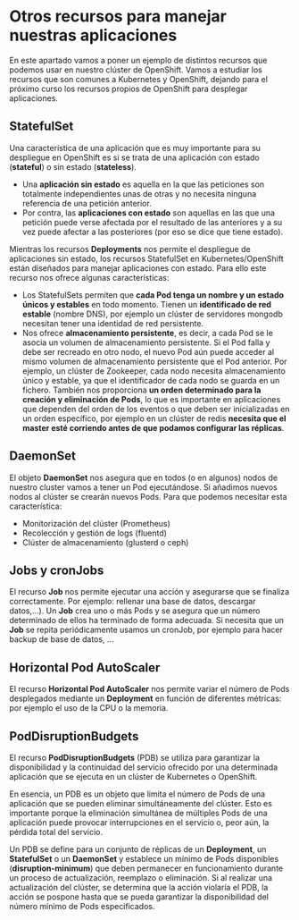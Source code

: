 # Otros recursos para manejar nuestras aplicaciones

En este apartado vamos a poner un ejemplo de distintos recursos que podemos usar en nuestro clúster de OpenShift. Vamos a estudiar los recursos que son comunes a Kubernetes y OpenShift, dejando para el próximo curso los recursos propios de OpenShift para desplegar aplicaciones.

## StatefulSet

Una característica de una aplicación que es muy importante para su despliegue en OpenShift es si se trata de una aplicación con estado (**stateful**) o sin estado (**stateless**). 

* Una **aplicación sin estado** es aquella en la que las peticiones son totalmente independientes unas de otras y no necesita ninguna referencia de una petición anterior. 
* Por contra, las **aplicaciones con estado** son aquellas en las que una petición puede verse afectada por el resultado de las anteriores y a su vez puede afectar a las posteriores (por eso se dice que tiene estado). 

Mientras los recursos **Deployments** nos permite el despliegue de aplicaciones sin estado, los recursos StatefulSet en Kubernetes/OpenShift están diseñados para manejar aplicaciones con estado. Para ello este recurso nos ofrece algunas características:

* Los StatefulSets permiten que **cada Pod tenga un nombre y un estado únicos y estables** en todo momento. Tienen un **identificado de red estable** (nombre DNS), por ejemplo un clúster de servidores mongodb necesitan tener una identidad de red persistente.
* Nos ofrece **almacenamiento persistente**, es decir, a cada Pod se le asocia un volumen de almacenamiento persistente. Si el Pod falla y debe ser recreado en otro nodo, el nuevo Pod aún puede acceder al mismo volumen de almacenamiento persistente que el Pod anterior. Por ejemplo, un clúster de Zookeeper, cada nodo necesita almacenamiento único y estable, ya que el identificador de cada nodo se guarda en un fichero.
También nos proporciona **un orden determinado para la creación y eliminación de Pods**, lo que es importante en aplicaciones que dependen del orden de los eventos o que deben ser inicializadas en un orden específico, por ejemplo en un clúster de redis **necesita que el master esté corriendo antes de que podamos configurar las réplicas**.

## DaemonSet

El objeto **DaemonSet** nos asegura que en todos (o en algunos) nodos de nuestro cluster vamos a tener un Pod ejecutándose. Si añadimos nuevos
nodos al clúster se crearán nuevos Pods. Para que podemos necesitar esta característica:
* Monitorización del clúster (Prometheus)
* Recolección y gestión de logs (fluentd)
* Clúster de almacenamiento (glusterd o ceph)

## Jobs y cronJobs

El recurso **Job** nos permite ejecutar una acción y asegurarse que se finaliza correctamente. Por ejemplo: rellenar una base de datos, descargar datos,...). Un **Job** crea uno o más Pods y se asegura que un número determinado de ellos ha terminado de forma adecuada.
Si necesita que un **Job** se repita periódicamente usamos un cronJob, por ejemplo para hacer backup de base de datos, ...

## Horizontal Pod AutoScaler

El recurso **Horizontal Pod AutoScaler** nos permite variar el número de Pods desplegados mediante un **Deployment** en función de diferentes métricas: por ejemplo el uso de la CPU o la memoria.

## PodDisruptionBudgets

El recurso **PodDisruptionBudgets** (PDB) se utiliza para garantizar la disponibilidad y la continuidad del servicio ofrecido por una determinada aplicación que se ejecuta en un clúster de Kubernetes o OpenShift.

En esencia, un PDB es un objeto que limita el número de Pods de una aplicación que se pueden eliminar simultáneamente del clúster. Esto es importante porque la eliminación simultánea de múltiples Pods de una aplicación puede provocar interrupciones en el servicio o, peor aún, la pérdida total del servicio.

Un PDB se define para un conjunto de réplicas de un **Deployment**, un **StatefulSet** o un **DaemonSet** y establece un mínimo de Pods disponibles (**disruption-minimum**) que deben permanecer en funcionamiento durante un proceso de actualización, reemplazo o eliminación. Si al realizar una actualización del clúster, se determina que la acción violaría el PDB, la acción se pospone hasta que se pueda garantizar la disponibilidad del número mínimo de Pods especificados.



